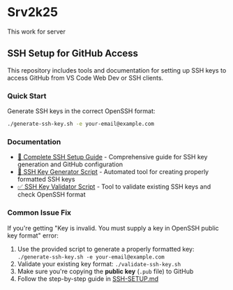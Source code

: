 # Srv2k25
This work for server

## SSH Setup for GitHub Access

This repository includes tools and documentation for setting up SSH keys to access GitHub from VS Code Web Dev or SSH clients.

### Quick Start

Generate SSH keys in the correct OpenSSH format:

```bash
./generate-ssh-key.sh -e your-email@example.com
```

### Documentation

- [📖 Complete SSH Setup Guide](SSH-SETUP.md) - Comprehensive guide for SSH key generation and GitHub configuration
- [🔧 SSH Key Generator Script](generate-ssh-key.sh) - Automated tool for creating properly formatted SSH keys
- [✅ SSH Key Validator Script](validate-ssh-key.sh) - Tool to validate existing SSH keys and check OpenSSH format

### Common Issue Fix

If you're getting "Key is invalid. You must supply a key in OpenSSH public key format" error:

1. Use the provided script to generate a properly formatted key: `./generate-ssh-key.sh -e your-email@example.com`
2. Validate your existing key format: `./validate-ssh-key.sh`
3. Make sure you're copying the **public key** (`.pub` file) to GitHub
4. Follow the step-by-step guide in [SSH-SETUP.md](SSH-SETUP.md)
